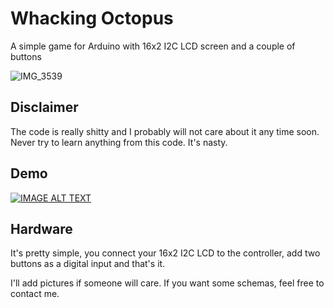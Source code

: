 # Whacking Octopus
A simple game for Arduino with 16x2 I2C LCD screen and a couple of buttons

![IMG_3539](https://github.com/subatiq/whacking-octopus/assets/33404130/0008a370-4fca-47f9-848b-0f00293bd2bc)

## Disclaimer
The code is really shitty and I probably will not care about it any time soon. Never try to learn anything from this code. It's nasty.

## Demo
[![IMAGE ALT TEXT](http://img.youtube.com/vi/dJRUr6gVO3w/0.jpg)](https://youtube.com/shorts/dJRUr6gVO3w "Video Title")

## Hardware

It's pretty simple, you connect your 16x2 I2C LCD to the controller, add two buttons as a digital input and that's it. 

I'll add pictures if someone will care. If you want some schemas, feel free to contact me. 
